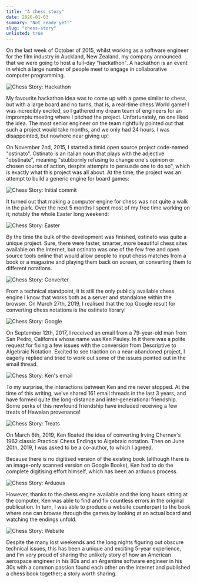```yaml
---
title: "A chess story"
date: 2020-01-03
summary: "Not ready yet!"
slug: "chess-story"
unlisted: true
---
```


On the last week of October of 2015, whilst working as a software engineer for the film industry in Auckland, New Zealand, my company announced that we were going to host a full-day "hackathon". A hackathon is an event in which a large number of people meet to engage in collaborative computer programming.

![Chess Story: Hackathon](/images/posts/chess-story-hackathon.png)

My favourite hackathon idea was to come up with a game similar to chess, but with a large board and no turns, that is, a real-time chess World game! I was incredibly excited, so I gathered my dream team of engineers for an impromptu meeting where I pitched the project. Unfortunately, no one liked the idea. The most senior engineer on the team rightfully pointed out that such a project would take months, and we only had 24 hours. I was disappointed, but nowhere near giving up!

On November 2nd, 2015, I started a timid open source project code-named "ostinato". Ostinato is an italian noun that plays with the adjective "obstinate", meaning "stubbornly refusing to change one's opinion or chosen course of action, despite attempts to persuade one to do so", which is exactly what this project was all about. At the time, the project was an attempt to build a generic engine for board games:

![Chess Story: Initial commit](/images/posts/chess-story-initial-commit.png)

It turned out that making a computer engine for chess was not quite a walk in the park. Over the next 5 months I spent most of my free time working on it; notably the whole Easter long weekend:

![Chess Story: Easter](/images/posts/chess-story-easter.png)

By the time the bulk of the development was finished, ostinato was quite a unique project. Sure, there were faster, smarter, more beautiful chess sites available on the Internet, but ostinato was one of the few free and open source tools online that would allow people to input chess matches from a book or a magazine and playing them back on screen, or converting them to different notations. 

![Chess Story: Converter](/images/posts/chess-story-converter.png)

From a technical standpoint, it is still the only publicly available chess engine I know that works both as a server and standalone within the browser. On March 27th, 2019, I realised that the top Google result for converting chess notations is the ostinato library!

![Chess Story: Google](/images/posts/chess-story-google.png)

On September 12th, 2017, I received an email from a 79-year-old man from San Pedro, California whose name was Ken Pauley. In it there was a polite request for fixing a few issues with the conversion from Descriptive to Algebraic Notation. Excited to see traction on a near-abandoned project, I eagerly replied and tried to work out some of the issues pointed out in the email thread.

![Chess Story: Ken's email](/images/posts/chess-story-ken-email.png)

To my surprise, the interactions between Ken and me never stopped. At the time of this writing, we've shared 161 email threads in the last 3 years, and have formed quite the long-distance and inter-generational friendship. Some perks of this newfound friendship have included receiving a few treats of Hawaian provenance!

![Chess Story: Treats](/images/posts/chess-story-treats.png)

On March 6th, 2019, Ken floated the idea of converting Irving Chernev's 1962 classic Practical Chess Endings to Algebraic notation. Then on June 20th, 2019, I was asked to be a co-author, to which I agreed.

Because there is no digitised version of the existing book (although there is an image-only scanned version on Google Books), Ken had to do the complete digitising effort himself, which has been an arduous process.

![Chess Story: Arduous](/images/posts/chess-story-arduous.jpg)

However, thanks to the chess engine available and the long hours sitting at the computer, Ken was able to find and fix countless errors in the original publication. In turn, I was able to produce a website counterpart to the book where one can browse through the games by looking at an actual board and watching the endings unfold.

![Chess Story: Website](/images/posts/chess-story-website.png)

Despite the many lost weekends and the long nights figuring out obscure technical issues, this has been a unique and exciting 5-year experience, and I'm very proud of sharing the unlikely story of how an American aerospace engineer in his 80s and an Argentine software engineer in his 30s with a common passion found each other on the Internet and published a chess book together; a story worth sharing.
